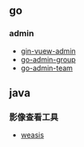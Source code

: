 ## go
### admin
* [gin-vuew-admin](https://github.com/flipped-aurora/gin-vue-admin) 
* [go-admin-group](https://github.com/GoAdminGroup/go-admin)
* [go-admin-team](https://github.com/go-admin-team/go-admin)

## java
### 影像查看工具
* [weasis](https://github.com/nroduit/Weasis)